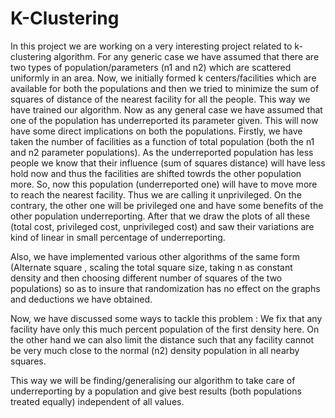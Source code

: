 # K-Clustering

In this project we are working on a very interesting project related to k-clustering algorithm. For any generic case we have assumed that there are two types of population/parameters (n1 and n2) which are scattered uniformly in an area. Now, we initially formed k centers/facilities which are available for both the populations and then we tried to minimize the sum of squares of distance of the nearest facility for all the people. This way we have trained our algorithm. Now as any general case we have assumed that one of the population has underreported its parameter given. This will now have some direct implications on both the populations.
Firstly, we have taken the number of facilities as a function of total population (both the n1 and n2 parameter populations).
As the underreported population has less people we know that their influence (sum of squares distance) will have less hold now and thus the facilities are shifted towrds the other population more. So, now this population (underreported one) will have to move more to reach the nearest facility. Thus we are calling it unprivileged.
On the contrary, the other one will be privileged one and have some benefits of the other population underreporting.
After that we draw the plots of all these (total cost, privileged cost, unprivileged cost) and saw their variations are kind of linear in small percentage of underreporting.

Also, we have implemented various other algorithms of the same form (Alternate square , scaling the total square size, taking n as constant density and then choosing different number of squares of the two populations) so as to insure that randomization has no effect on the graphs and deductions we have obtained. 

Now, we have discussed some ways to tackle this problem :
We fix that any facility have only this much percent population of the first density here.
On the other hand we can also limit the distance such that any facility cannot be very much close to the normal (n2) density population in all nearby squares.

This way we will be finding/generalising our algorithm to take care of underreporting by a population and give best results (both populations treated equally) independent of all values. 
